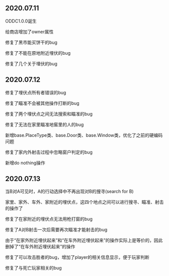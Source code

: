 ## 2020.07.11

ODDC1.0.0诞生

给商店增加了owner属性

修复了黑市能买饼干的bug

修复了不能在原地附近埋伏的bug

修复了几个关于埋伏的bug

## 2020.07.12

修复了埋伏点所有者错误的bug

修复了瞄准不会被其他操作打断的bug

修复了两个埋伏点之间无法搜索和瞄准的bug

修复了无法在家里瞄准地窖里的人的bug

新增base.PlaceType类、base.Door类、base.Window类，优化了之前的硬编码问题

修复了家内外射击过程中忽略窗户判定的bug

新增do nothing操作

## 2020.07.13

当B对A可见时，A的行动选择中不再出现对B的搜寻(search for B)

家里、家外、车外、家附近的埋伏点，这四个地点之间可以进行搜寻、瞄准、射击的操作了

修复了在家附近的埋伏点无法用枪打窗的bug

修复了A对B射击一次后需要再次瞄准才能射击的bug

由于“在家外附近埋伏起来”和“在车外附近埋伏起来”的操作实际上是等价的，因此删掉了“在车外附近埋伏起来”的操作

修复了可以攻击胜者的bug，增加了player的相关信息显示，便于玩家判断

修复了与死亡玩家相关的bug